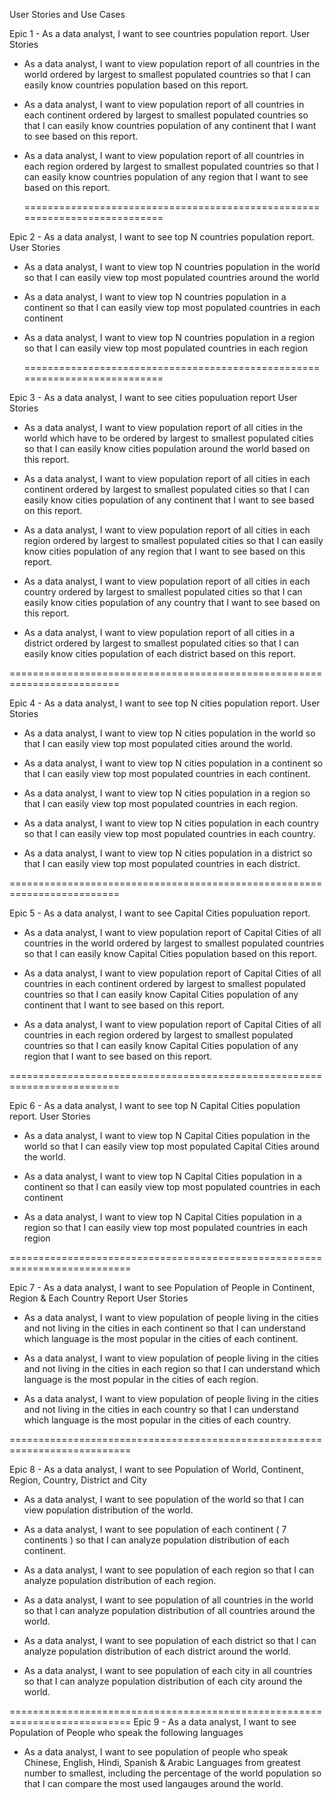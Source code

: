 User Stories and Use Cases


Epic 1 - As a data analyst, I want to see countries population report.
User Stories
- As a data analyst, I want to view population report of all countries in the world
  ordered by largest to smallest populated countries
  so that I can easily know countries population based on this report.

- As a data analyst, I want to view population report of all countries in each continent
  ordered by largest to smallest populated countries
  so that I can easily know countries population of any continent that I want to see based on this report.

- As a data analyst, I want to view population report of all countries in each region
  ordered by largest to smallest populated countries
  so that I can easily know countries population of any region that I want to see based on this report.

  ===========================================================================

Epic 2 - As a data analyst, I want to see top N countries population report.
User Stories
- As a data analyst, I want to view top N countries population in the world
  so that I can easily view top most populated countries around the world

- As a data analyst, I want to view top N countries population in a continent
  so that I can easily view top most populated countries in each continent

- As a data analyst, I want to view top N countries population in a region
  so that I can easily view top most populated countries in each region

  ===========================================================================

Epic 3 - As a data analyst, I want to see cities populuation report
User Stories
- As a data analyst, I want to view population report of all cities in the world
  which have to be ordered by largest to smallest populated cities
  so that I can easily know cities population around the world based on this report.

- As a data analyst, I want to view population report of all cities in each continent
  ordered by largest to smallest populated cities
  so that I can easily know cities population of any continent that I want to see based on this report.

- As a data analyst, I want to view population report of all cities in each region
  ordered by largest to smallest populated cities
  so that I can easily know cities population of any region that I want to see based on this report.

- As a data analyst, I want to view population report of all cities in each country
  ordered by largest to smallest populated cities
  so that I can easily know cities population of any country that I want to see based on this report.

- As a data analyst, I want to view population report of all cities in a district
  ordered by largest to smallest populated cities
  so that I can easily know cities population of each district based on this report.

=========================================================================

Epic 4 - As a data analyst, I want to see top N cities population report.
User Stories

- As a data analyst, I want to view top N cities population in the world
  so that I can easily view top most populated cities around the world.

- As a data analyst, I want to view top N cities population in a continent
  so that I can easily view top most populated countries in each continent.

- As a data analyst, I want to view top N cities population in a region
  so that I can easily view top most populated countries in each region.

- As a data analyst, I want to view top N cities population in each country
  so that I can easily view top most populated countries in each country.

-  As a data analyst, I want to view top N cities population in a district
  so that I can easily view top most populated countries in each district.

  =========================================================================

Epic 5 - As a data analyst, I want to see Capital Cities populuation report.
- As a data analyst, I want to view population report of Capital Cities of all countries in the world
  ordered by largest to smallest populated countries
  so that I can easily know Capital Cities population based on this report.

- As a data analyst, I want to view population report of Capital Cities of all countries in each continent
  ordered by largest to smallest populated countries
  so that I can easily know Capital Cities population of any continent that I want to see based on this report.

- As a data analyst, I want to view population report of Capital Cities of all countries in each region
  ordered by largest to smallest populated countries
  so that I can easily know Capital Cities population of any region that I want to see based on this report.

=========================================================================

Epic 6 -  As a data analyst, I want to see top N Capital Cities population report.
User Stories
- As a data analyst, I want to view top N Capital Cities population in the world
  so that I can easily view top most populated Capital Cities around the world.

- As a data analyst, I want to view top N Capital Cities population in a continent
  so that I can easily view top most populated countries in each continent

- As a data analyst, I want to view top N Capital Cities population in a region
  so that I can easily view top most populated countries in each region

===========================================================================

Epic 7 - As a data analyst, I want to see Population of People in Continent, Region & Each Country Report
User Stories
- As a data analyst, I want to view population of people living in the cities and not living in the cities in each continent
  so that I can understand which language is the most popular in the cities of each continent.

- As a data analyst, I want to view population of people living in the cities and not living in the cities in each region
  so that I can understand which language is the most popular in the cities of each region.

- As a data analyst, I want to view population of people living in the cities and not living in the cities in each country
  so that I can understand which language is the most popular in the cities of each country.

===========================================================================

Epic 8 - As a data analyst, I want to see Population of World, Continent, Region, Country, District and City
- As a data analyst, I want to see population of the world
  so that I can view population distribution of the world.

- As a data analyst, I want to see population of each continent ( 7 continents )
  so that I can analyze population distribution of each continent.

- As a data analyst, I want to see population of each region
  so that I can analyze population distribution of each region.

- As a data analyst, I want to see population of all countries in the world
  so that I can analyze population distribution of all countries around the world.

- As a data analyst, I want to see population of each district
  so that I can analyze population distribution of each district around the world.

- As a data analyst, I want to see population of each city in all countries
  so that I can analyze population distribution of each city around the world.

===========================================================================
Epic 9 - As a data analyst, I want to see Population of People who speak the following languages
- As a data analyst, I want to see population of people
  who speak Chinese, English, Hindi, Spanish & Arabic Languages
  from greatest number to smallest, including the percentage of the world population
  so that I can compare the most used langauges around the world.

